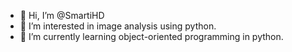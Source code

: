 - 👋 Hi, I’m @SmartiHD
- 👀 I’m interested in image analysis using python.
- 🌱 I’m currently learning object-oriented programming in python.

<!---
SmartiHD/SmartiHD is a ✨ special ✨ repository because its `README.md` (this file) appears on your GitHub profile.
You can click the Preview link to take a look at your changes.
--->
